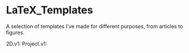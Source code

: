 # LaTeX_Templates
A selection of templates I’ve made for different purposes, from articles to figures.

2D.v1:
Project.v1:

